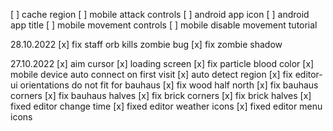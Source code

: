 [ ] cache region
[ ] mobile attack controls
[ ] android app icon
[ ] android app title 
[ ] mobile movement controls
[ ] mobile disable movement tutorial

28.10.2022
[x] fix staff orb kills zombie bug
[x] fix zombie shadow


27.10.2022
[x] aim cursor
[x] loading screen
[x] fix particle blood color
[x] mobile device auto connect on first visit
[x] auto detect region
[x] fix editor-ui orientations do not fit for bauhaus
[x] fix wood half north
[x] fix bauhaus corners
[x] fix bauhaus halves
[x] fix brick corners
[x] fix brick halves
[x] fixed editor change time
[x] fixed editor weather icons
[x] fixed editor menu icons
